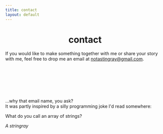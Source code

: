 ```yaml
---
title: contact
layout: default
---
```


<h1 style="text-align:center">contact</h1>

If you would like to make something together with me or share your story with me, feel free to drop me an email at <a href = "mailto: notastingray@gmail.com">notastingray@gmail.com</a>.

<br><br><br><br><br><br>
...why that email name, you ask?\
It was partly inspired by a silly programming joke I'd read somewhere:

What do you call an array of strings?

_A stringray_

<!--
You can use HTML elements in Markdown, such as the comment element, and they won't be affected by a markdown parser. However, if you create an HTML element in your markdown file, you cannot use markdown syntax within that element's contents.

Content is written in [Markdown](https://learnxinyminutes.com/docs/markdown/). Plain text format allows you to focus on your **content**.
-->
